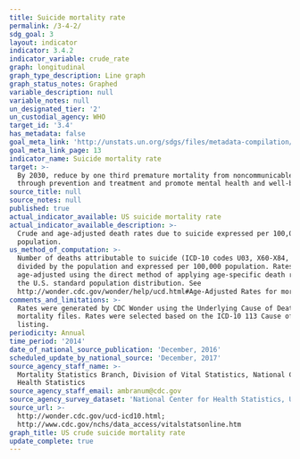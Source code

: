 ```yaml
---
title: Suicide mortality rate
permalink: /3-4-2/
sdg_goal: 3
layout: indicator
indicator: 3.4.2
indicator_variable: crude_rate
graph: longitudinal
graph_type_description: Line graph
graph_status_notes: Graphed
variable_description: null
variable_notes: null
un_designated_tier: '2'
un_custodial_agency: WHO
target_id: '3.4'
has_metadata: false
goal_meta_link: 'http://unstats.un.org/sdgs/files/metadata-compilation/Metadata-Goal-3.pdf'
goal_meta_link_page: 13
indicator_name: Suicide mortality rate
target: >-
  By 2030, reduce by one third premature mortality from noncommunicable diseases
  through prevention and treatment and promote mental health and well-being.
source_title: null
source_notes: null
published: true
actual_indicator_available: US suicide mortality rate
actual_indicator_available_description: >-
  Crude and age-adjusted death rates due to suicide expressed per 100,000
  population.
us_method_of_computation: >-
  Number of deaths attributable to suicide (ICD-10 codes U03, X60-X84, Y87.0)
  divided by the population and expressed per 100,000 population. Rates are
  age-adjusted using the direct method of applying age-specific death rates to
  the U.S. standard population distribution. See
  http://wonder.cdc.gov/wonder/help/ucd.html#Age-Adjusted Rates for more detail.
comments_and_limitations: >-
  Rates were generated by CDC Wonder using the Underlying Cause of Death
  mortality files. Rates were selected based on the ICD-10 113 Cause of Death
  listing.
periodicity: Annual
time_period: '2014'
date_of_national_source_publication: 'December, 2016'
scheduled_update_by_national_source: 'December, 2017'
source_agency_staff_name: >-
  Mortality Statistics Branch, Division of Vital Statistics, National Center for
  Health Statistics
source_agency_staff_email: ambranum@cdc.gov
source_agency_survey_dataset: 'National Center for Health Statistics, Underlying Cause of Death File'
source_url: >-
  http://wonder.cdc.gov/ucd-icd10.html;
  http://www.cdc.gov/nchs/data_access/vitalstatsonline.htm
graph_title: US crude suicide mortality rate
update_complete: true
---
```

